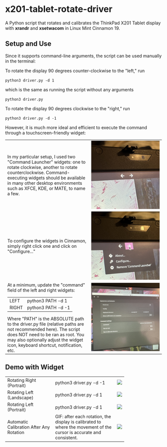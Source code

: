 # x201-tablet-rotate-driver

A Python script that rotates and calibrates the ThinkPad X201 Tablet display with **xrandr** and **xsetwacom** in Linux Mint Cinnamon 19.

## Setup and Use
Since it supports command-line arguments, the script can be used manually in the terminal:

To rotate the display 90 degrees counter-clockwise to the "left," run
```
python3 driver.py -d 1
```
which is the same as running the script without any arguments
```
python3 driver.py
```

To rotate the display 90 degrees clockwise to the "right," run
```
python3 driver.py -d -1
```

However, it is much more ideal and efficient to execute the command through a touchscreen-friendly widget:

<table>
</thead>
<tbody>
</tbody>
	<tr>
		<td width="256">
			In my particular setup, I used two "Command Launcher" widgets: one to rotate clockwise, another to rotate counterclockwise. Command-executing widgets should be available in many other desktop environments such as XFCE, KDE, or MATE, to name a few.
		</td>
		<td>
			<img src="./.github_readme/still/widget_closeup.jpg" width="256"/>
		</td>
	</tr>
	<tr>
		<td>
			To configure the widgets in Cinnamon, simply right click one and click on "Configure..."
		</td>
		<td>
			<img src="./.github_readme/still/widget_closeup_menu.jpg" width="256"/>
		</td>
	</tr>
	<tr>
		<td>
			At a minimum, update the "command" field of the left and right widgets:
		<table>
		</thead>
		<tbody>
		</tbody>
			<tr>
				<td>
					LEFT
				</td>
				<td>
					python3 PATH -d 1
				</td>
				</tr>
			<tr>
				<td>
					RIGHT
				</td>
				<td>
					python3 PATH -d -1
				</td>
			</tr>
		</table>
			Where "PATH" is the ABSOLUTE path to the driver.py file (relative paths are not recommended here). The script does NOT need to be ran as root. You may also optionally adjust the widget icon, keyboard shortcut, notification, etc.
		</td>
		<td>
			<img src="./.github_readme/still/widget_command_edit.jpg" width="256"/>
		</td>
	</tr>
</table>


## Demo with Widget

<table>
</thead>
<tbody>
</tbody>
	<tr>
		<td width="140">
			Rotating Right (Portrait)
		</td>
		<td width="185">
			python3 driver.py -d -1
		</td>
		<td>
			<img src="./.github_readme/gif/rotate_right.gif" width="256"/>
		</td>
	</tr>
	<tr>
		<td>
			Rotating Left (Landscape)
		</td>
		<td>
			python3 driver.py -d 1
		</td>
		<td>
			<img src="./.github_readme/gif/rotate_left.gif" width="256"/>
		</td>
	</tr>
	<tr>
		<td>
			Rotating Left (Portrait)
		</td>
		<td>
			python3 driver.py -d 1
		</td>
		<td>
			<img src="./.github_readme/gif/rotate_left_again.gif" width="256"/>
		</td>
	</tr>
	<tr>
		<td>
			Automatic Calibration After Any Rotation
		</td>
		<td>
			GIF: after each rotation, the display is calibrated to where the movement of the cursor is accurate and consistent.
		</td>
		<td>
			<img src="./.github_readme/gif/tracking.gif" width="256"/>
		</td>
	</tr>
</table>